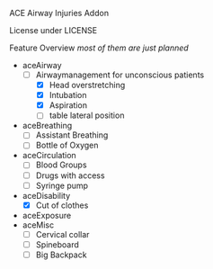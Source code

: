 ACE Airway Injuries Addon

License under LICENSE

Feature Overview
*most of them are just planned*

- aceAirway
  - [ ] Airwaymanagement for unconscious patients
    - [x] Head overstretching
    - [x] Intubation
    - [x] Aspiration
    - [ ] table lateral position
- aceBreathing
  - [ ] Assistant Breathing
  - [ ] Bottle of Oxygen
- aceCirculation
  - [ ] Blood Groups
  - [ ] Drugs with access
  - [ ] Syringe pump
- aceDisability
  - [x] Cut of clothes
- aceExposure
- aceMisc
  - [ ] Cervical collar
  - [ ] Spineboard
  - [ ] Big Backpack
